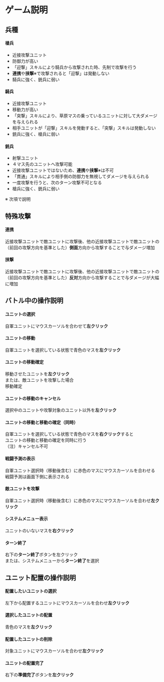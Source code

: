 # ゲーム説明

## 兵種

#### 槍兵

- 近接攻撃ユニット
- 防御力が高い
- 「迎撃」スキルにより騎兵から攻撃された時、先制で攻撃を行う
- **連携**や**挟撃**※で攻撃されると「迎撃」は発動しない
- 騎兵に強く、銃兵に弱い

#### 騎兵

- 近接攻撃ユニット
- 移動力が高い
- 「突撃」スキルにより、草原マスの乗っているユニットに対して大ダメージを与えられる
- 相手ユニットが「迎撃」スキルを発動すると、「突撃」スキルは発動しない
- 銃兵に強く、槍兵に弱い

#### 銃兵

- 射撃ユニット
- ４マス先のユニットへ攻撃可能
- 近接攻撃ユニットではないため、**連携**や**挟撃**※は不可
- 「貫通」スキルにより相手側の防御力を無視してダメージを与えられる
- 一度攻撃を行うと、次のターン攻撃不可となる
- 槍兵に強く、銃兵に弱い

※ 次項で説明

## 特殊攻撃

#### 連携

近接攻撃ユニットで敵ユニットに攻撃後、他の近接攻撃ユニットで敵ユニットの（前回の攻撃方向を基準とした）**側面**方向から攻撃することで与ダメージ増加

#### 挟撃

近接攻撃ユニットで敵ユニットに攻撃後、他の近接攻撃ユニットで敵ユニットの（前回の攻撃方向を基準とした）**反対**方向から攻撃することで与ダメージが大幅に増加

## バトル中の操作説明

#### ユニットの選択

自軍ユニットにマウスカーソルを合わせて**左クリック**

#### ユニットの移動

自軍ユニットを選択している状態で青色のマスを**左クリック**

#### ユニットの移動確定

移動させたユニットを**左クリック**  
または、敵ユニットを攻撃した場合  
移動確定

#### ユニットの移動のキャンセル

選択中のユニットや攻撃対象のユニット以外を**左クリック**

#### ユニットの移動と移動の確定（同時）

自軍ユニットを選択している状態で青色のマスを**右クリック**すると  
ユニットの移動と移動の確定を同時に行う  
（注）キャンセル不可

#### 戦闘予測の表示

自軍ユニット選択時（移動後含む）に赤色のマスにマウスカーソルを合わせる  
戦闘予測は画面下側に表示される

#### 敵ユニットを攻撃

自軍ユニット選択時（移動後含む）に赤色のマスにマウスカーソルを合わせ**左クリック**

#### システムメニュー表示

ユニットのいないマスを**右クリック**

#### ターン終了

右下の**ターン終了**ボタンを左クリック  
または、システムメニューから**ターン終了**を選択

## ユニット配置の操作説明

#### 配置したいユニットの選択

左下から配置するユニットにマウスカーソルを合わせ**左クリック**

#### 選択したユニットの配置

青色のマスを**左クリック**

#### 配置したユニットの削除

対象ユニットにマウスカーソルを合わせ**左クリック**

#### ユニットの配置完了

右下の**準備完了**ボタンを**左クリック**